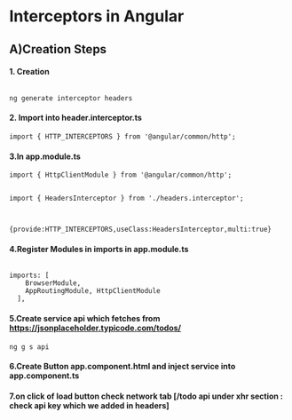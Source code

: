 
# Interceptors in Angular


## A)Creation Steps

#### 1. Creation
```

ng generate interceptor headers
```


#### 2. Import into header.interceptor.ts
```
import { HTTP_INTERCEPTORS } from '@angular/common/http';

```

#### 3.In app.module.ts
```
import { HttpClientModule } from '@angular/common/http';


import { HeadersInterceptor } from './headers.interceptor';



{provide:HTTP_INTERCEPTORS,useClass:HeadersInterceptor,multi:true}
```


#### 4.Register Modules in imports in app.module.ts
```

imports: [
    BrowserModule,
    AppRoutingModule, HttpClientModule
  ],

```

#### 5.Create service api which fetches from https://jsonplaceholder.typicode.com/todos/
```
ng g s api

```

#### 6.Create Button app.component.html and inject service into app.component.ts



#### 7.on click of load button check network tab [/todo api under xhr section : check api key which we added in headers]

